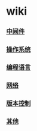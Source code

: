 # wiki

### [中间件](./mw/mw.md)
### [操作系统](./os/os.md)
### [编程语言](./pl/pl.md)
### [网络](./net/net.md)
### [版本控制](./vc/vc.md)
### [其他](./other/other.md)


